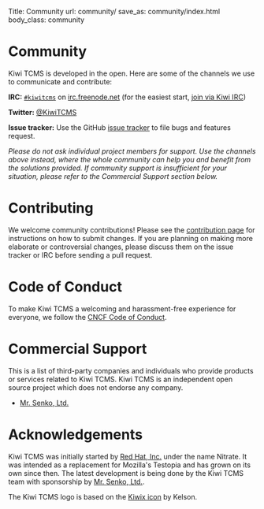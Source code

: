 Title: Community
url: community/
save_as: community/index.html
body_class: community

# Community

Kiwi TCMS is developed in the open. Here are some of the channels we use to communicate and contribute:

**IRC:** [`#kiwitcms`](https://kiwiirc.com/client/irc.freenode.net/kiwitcms) on [irc.freenode.net](http://freenode.net/) (for the easiest start, [join via Kiwi IRC](https://kiwiirc.com/client/irc.freenode.net/kiwitcms))

**Twitter:** [@KiwiTCMS](https://twitter.com/KiwiTCMS)

**Issue tracker:** Use the GitHub [issue tracker](https://github.com/kiwitcms/Kiwi/issues) to file bugs and features request.

_Please do not ask individual project members for support. Use the channels above instead, where the whole community can help you and benefit from the solutions provided. If community support is insufficient for your situation, please refer to the Commercial Support section below._

# Contributing

We welcome community contributions! Please see the [contribution page](http://kiwitcms.readthedocs.io/en/latest/contribution.html) for instructions on how to submit changes. If you are planning on making more elaborate or controversial changes, please discuss them on the issue tracker or IRC before sending a pull request.

# Code of Conduct

To make Kiwi TCMS a welcoming and harassment-free experience for everyone, we follow the [CNCF Code of Conduct](https://github.com/cncf/foundation/blob/master/code-of-conduct.md).

# Commercial Support

This is a list of third-party companies and individuals who provide products or services related to Kiwi TCMS. Kiwi TCMS is an independent open source project which does not endorse any company.

- [Mr. Senko, Ltd.](http://mrsenko.com/)

# Acknowledgements

Kiwi TCMS was initially started by [Red Hat, Inc.](https://www.redhat.com/en) under the name Nitrate. It was intended as a replacement for Mozilla's Testopia and has grown on its own since then. The latest development is being done by the Kiwi TCMS team with sponsorship by [Mr. Senko, Ltd.](http://mrsenko.com/).

The Kiwi TCMS logo is based on the [Kiwix icon](https://commons.wikimedia.org/wiki/File:Kiwix_icon.svg) by Kelson.
